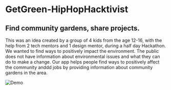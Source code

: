 # GetGreen-HipHopHacktivist
## Find community gardens, share projects.

This was an idea created by a group of 4 kids from the age 12-16, with the help from 2 tech mentors and 1 design mentor, during a half day Hackathon. We wanted to find ways to positively impact the environment. The public does not have information about environmental issues and what they can do to make a change. Our app helps people find ways to positively affect the community anddd jobs by providing information about community gardens in the area.

![Demo](https://media.giphy.com/media/3ohrykYLKJK7VdF9UA/giphy.gif)



